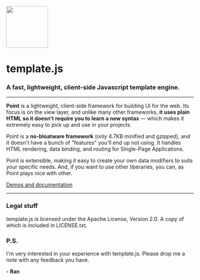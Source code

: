 <img src="https://ranaroussi.github.io/pointjs/logo.png" width="112">

# template.js
### A fast, lightweight, client-side Javascript template engine.

---

**Point** is a lightweight, client-side framework for building UI for the web.
Its focus is on the view layer, and unlike many other frameworks,
**it uses plain HTML so it doesn't require you to learn a new syntax** —
which makes it extremely easy to pick up and use in your projects.

Point is a **no-bloatware framework** (only 4.7KB minified and gzipped),
and it doesn't have a bunch of "features" you'll end up not using.
It handles HTML rendering, data binding, and routing for Single-Page Applications.

Point is extensible, making it easy to create your own data modifiers
to suits your specific needs. And, if you want to use other liberaries,
you can, as Point plays nice with other.

<a href="https://ranaroussi.github.io/pointjs/">Demos and documentation</a>


---

### Legal stuff
template.js is licensed under the Apache License, Version 2.0. A copy of which is included in LICENSE.txt.

### P.S.

I'm very interested in your experience with template.js. Please drop me a note with any feedback you have.

**- Ran**
